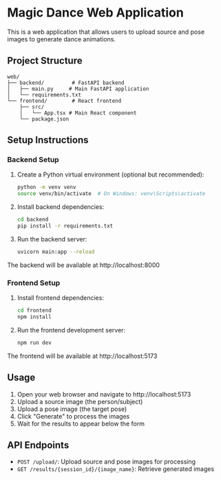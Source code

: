 # Magic Dance Web Application

This is a web application that allows users to upload source and pose images to generate dance animations.

## Project Structure

```
web/
├── backend/         # FastAPI backend
│   ├── main.py     # Main FastAPI application
│   └── requirements.txt
└── frontend/        # React frontend
    ├── src/
    │   └── App.tsx # Main React component
    └── package.json
```

## Setup Instructions

### Backend Setup

1. Create a Python virtual environment (optional but recommended):
   ```bash
   python -m venv venv
   source venv/bin/activate  # On Windows: venv\Scripts\activate
   ```

2. Install backend dependencies:
   ```bash
   cd backend
   pip install -r requirements.txt
   ```

3. Run the backend server:
   ```bash
   uvicorn main:app --reload
   ```

The backend will be available at http://localhost:8000

### Frontend Setup

1. Install frontend dependencies:
   ```bash
   cd frontend
   npm install
   ```

2. Run the frontend development server:
   ```bash
   npm run dev
   ```

The frontend will be available at http://localhost:5173

## Usage

1. Open your web browser and navigate to http://localhost:5173
2. Upload a source image (the person/subject)
3. Upload a pose image (the target pose)
4. Click "Generate" to process the images
5. Wait for the results to appear below the form

## API Endpoints

- `POST /upload/`: Upload source and pose images for processing
- `GET /results/{session_id}/{image_name}`: Retrieve generated images 
